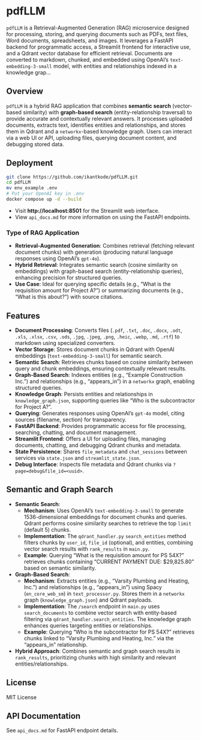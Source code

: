 # pdfLLM

`pdfLLM` is a Retrieval-Augmented Generation (RAG) microservice designed for processing, storing, and querying documents such as PDFs, text files, Word documents, spreadsheets, and images. It leverages a FastAPI backend for programmatic access, a Streamlit frontend for interactive use, and a Qdrant vector database for efficient retrieval. Documents are converted to markdown, chunked, and embedded using OpenAI’s `text-embedding-3-small` model, with entities and relationships indexed in a knowledge grap...

## Overview

`pdfLLM` is a hybrid RAG application that combines **semantic search** (vector-based similarity) with **graph-based search** (entity-relationship traversal) to provide accurate and contextually relevant answers. It processes uploaded documents, extracts text, identifies entities and relationships, and stores them in Qdrant and a `networkx`-based knowledge graph. Users can interact via a web UI or API, uploading files, querying document content, and debugging stored data.

## Deployment

```bash
git clone https://github.com/ikantkode/pdfLLM.git
cd pdfLLM
mv env_example .env
# Put your OpenAI key in .env
docker compose up -d --build
```

- Visit **http://localhost:8501** for the Streamlit web interface.
- View `api_docs.md` for more information on using the FastAPI endpoints.

### Type of RAG Application
- **Retrieval-Augmented Generation**: Combines retrieval (fetching relevant document chunks) with generation (producing natural language responses using OpenAI’s `gpt-4o`).
- **Hybrid Retrieval**: Integrates semantic search (cosine similarity on embeddings) with graph-based search (entity-relationship queries), enhancing precision for structured queries.
- **Use Case**: Ideal for querying specific details (e.g., “What is the requisition amount for Project A?”) or summarizing documents (e.g., “What is this about?”) with source citations.

## Features
- **Document Processing**: Converts files (`.pdf`, `.txt`, `.doc`, `.docx`, `.odt`, `.xls`, `.xlsx`, `.csv`, `.ods`, `.jpg`, `.jpeg`, `.png`, `.heic`, `.webp`, `.md`, `.rtf`) to markdown using specialized converters.
- **Vector Storage**: Stores document chunks in Qdrant with OpenAI embeddings (`text-embedding-3-small`) for semantic search.
- **Semantic Search**: Retrieves chunks based on cosine similarity between query and chunk embeddings, ensuring contextually relevant results.
- **Graph-Based Search**: Indexes entities (e.g., “Example Construction Inc.”) and relationships (e.g., “appears_in”) in a `networkx` graph, enabling structured queries.
- **Knowledge Graph**: Persists entities and relationships in `knowledge_graph.json`, supporting queries like “Who is the subcontractor for Project A?”.
- **Querying**: Generates responses using OpenAI’s `gpt-4o` model, citing sources (filename, section) for transparency.
- **FastAPI Backend**: Provides programmatic access for file processing, searching, chatting, and document management.
- **Streamlit Frontend**: Offers a UI for uploading files, managing documents, chatting, and debugging Qdrant chunks and metadata.
- **State Persistence**: Shares `file_metadata` and `chat_sessions` between services via `state.json` and `streamlit_state.json`.
- **Debug Interface**: Inspects file metadata and Qdrant chunks via `?page=debug&file_id=<uuid>`.

## Semantic and Graph Search
- **Semantic Search**:
  - **Mechanism**: Uses OpenAI’s `text-embedding-3-small` to generate 1536-dimensional embeddings for document chunks and queries. Qdrant performs cosine similarity searches to retrieve the top `limit` (default 5) chunks.
  - **Implementation**: The `qdrant_handler.py` `search_entities` method filters chunks by `user_id`, `file_id` (optional), and entities, combining vector search results with `rank_results` in `main.py`.
  - **Example**: Querying “What is the requisition amount for PS 54X?” retrieves chunks containing “CURRENT PAYMENT DUE: $29,825.80” based on semantic similarity.
- **Graph-Based Search**:
  - **Mechanism**: Extracts entities (e.g., “Varsity Plumbing and Heating, Inc.”) and relationships (e.g., “appears_in”) using Spacy (`en_core_web_sm`) in `text_processor.py`. Stores them in a `networkx` graph (`knowledge_graph.json`) and Qdrant payloads.
  - **Implementation**: The `/search` endpoint in `main.py` uses `search_documents` to combine vector search with entity-based filtering via `qdrant_handler.search_entities`. The knowledge graph enhances queries targeting entities or relationships.
  - **Example**: Querying “Who is the subcontractor for PS 54X?” retrieves chunks linked to “Varsity Plumbing and Heating, Inc.” via the “appears_in” relationship.
- **Hybrid Approach**: Combines semantic and graph search results in `rank_results`, prioritizing chunks with high similarity and relevant entities/relationships.

## License
MIT License

## API Documentation
See `api_docs.md` for FastAPI endpoint details.